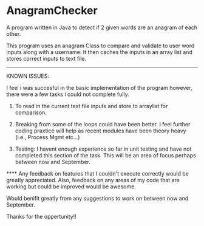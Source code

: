 # AnagramChecker
A program written in Java to detect if 2 given words are an anagram of each other.

This program uses an anagram Class to compare and validate to user word inputs along with a username. 
It then caches the inputs in an array list and stores correct inputs to text file.

************************************************************************************
KNOWN ISSUES:

I feel i was succesful in the basic implementation of the program however, there were a few tasks i could not complete fully.

1. To read in the current text file inputs and store to arraylist for comparison.

2. Breaking from some of the loops could have been better. I feel further coding praxtice will help as recent modules have been theory heavy (i.e., Process Mgmt etc...)

3. Testing: I havent enough experience so far in unit testing and have not completed this section of the task. This will be an area of focus perhaps between now and September.

**** Any feedback on features that I couldn't execute correctly would be greatly appreciated. Also, feedback on any areas of my code that are working but could be improved would be awesome.

Would benifit greatly from any suggestions to work on between now and September.

Thanks for the oppertunity!!
